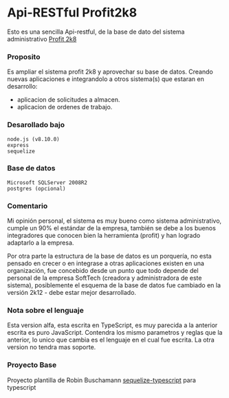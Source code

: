 # Api-RESTful Profit2k8
Esto es una sencilla Api-restful, de la base de dato del sistema administrativo [Profit 2k8](http://www.miprofit.com/administrativo/)

### Proposito
Es ampliar el sistema profit 2k8 y aprovechar su base de datos. Creando nuevas aplicaciones e integrandolo a otros sistema(s) que estaran en desarrollo:
* aplicacion de solicitudes a almacen.
* aplicacion de ordenes de trabajo.

### Desarollado bajo
    node.js (v8.10.0)
    express
    sequelize

### Base de datos
    Microsoft SQLServer 2008R2
    postgres (opcional)

### Comentario
Mi opinión personal, el sistema es muy bueno como sistema administrativo, cumple un 90% el estándar de la empresa, también se debe a los buenos integradores que conocen bien la herramienta (profit) y han logrado adaptarlo a la empresa.

Por otra parte la estructura de la base de datos es un porquería, no esta pensado en crecer o en integrase a otras aplicaciones existen en una organización, fue concebido desde un punto que todo depende del personal de la empresa SoftTech (creadora y administradora de este sistema), posiblemente el esquema de la base de datos fue cambiado en la versión 2k12 - debe estar mejor desarrollado.

### Nota sobre el lenguaje
Esta version alfa, esta escrita en TypeScript, es muy parecida a la anterior escrita es puro JavaScript. Contendra los mismo parametros y reglas que la anterior, lo unico que cambia es el lenguaje en el cual fue escrita. La otra version no tendra mas soporte.

### Proyecto Base
Proyecto plantilla de Robin Buschamann [sequelize-typescript](https://github.com/RobinBuschmann/sequelize-typescript) para typescript
